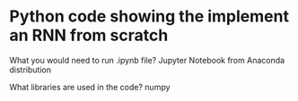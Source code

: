 # Python code showing the implement an RNN from scratch

What you would need to run .ipynb file? Jupyter Notebook from Anaconda distribution

What libraries are used in the code? numpy
